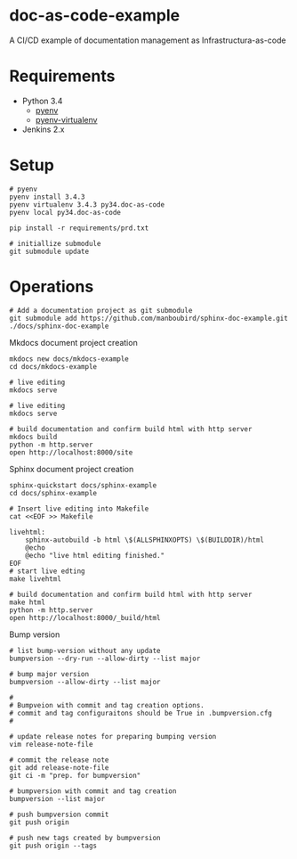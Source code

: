 # doc-as-code-example
A CI/CD example of documentation management as  Infrastructura-as-code


# Requirements

* Python 3.4
  * [pyenv](https://github.com/yyuu/pyenv)
  * [pyenv-virtualenv](https://github.com/yyuu/pyenv-virtualenv)
* Jenkins 2.x

# Setup

```
# pyenv 
pyenv install 3.4.3
pyenv virtualenv 3.4.3 py34.doc-as-code
pyenv local py34.doc-as-code

pip install -r requirements/prd.txt

# initiallize submodule
git submodule update

```

# Operations

```
# Add a documentation project as git submodule 
git submodule add https://github.com/manboubird/sphinx-doc-example.git ./docs/sphinx-doc-example

```

Mkdocs document project creation
```
mkdocs new docs/mkdocs-example
cd docs/mkdocs-example

# live editing
mkdocs serve

# live editing
mkdocs serve

# build documentation and confirm build html with http server
mkdocs build
python -m http.server
open http://localhost:8000/site
```

Sphinx document project creation
```
sphinx-quickstart docs/sphinx-example
cd docs/sphinx-example

# Insert live editing into Makefile
cat <<EOF >> Makefile

livehtml:
	sphinx-autobuild -b html \$(ALLSPHINXOPTS) \$(BUILDDIR)/html
	@echo
	@echo "live html editing finished."
EOF
# start live edting
make livehtml

# build documentation and confirm build html with http server
make html
python -m http.server
open http://localhost:8000/_build/html
```

Bump version
```
# list bump-version without any update
bumpversion --dry-run --allow-dirty --list major

# bump major version
bumpversion --allow-dirty --list major

#
# Bumpveion with commit and tag creation options.
# commit and tag configuraitons should be True in .bumpversion.cfg
#

# update release notes for preparing bumping version
vim release-note-file

# commit the release note 
git add release-note-file
git ci -m "prep. for bumpversion"

# bumpversion with commit and tag creation
bumpversion --list major

# push bumpversion commit
git push origin

# push new tags created by bumpversion
git push origin --tags

```

